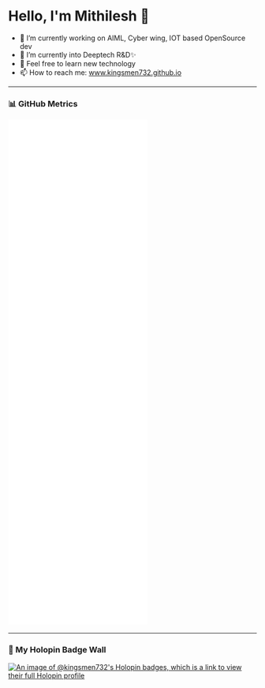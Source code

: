# Hello, I'm Mithilesh 👋

- 🔭 I’m currently working on AIML, Cyber wing, IOT based OpenSource dev 
- 🌱 I’m currently into Deeptech R&D✨
- 💬 Feel free to learn new technology 
- 📫 How to reach me: www.kingsmen732.github.io

---

### 📊 GitHub Metrics

![Metrics](https://github.com/kingsmen732/kingsmen732/blob/main/github-metrics.svg)

---

### 🏅 My Holopin Badge Wall

[![An image of @kingsmen732's Holopin badges, which is a link to view their full Holopin profile](https://holopin.me/kingsmen732)](https://holopin.io/@kingsmen732)

